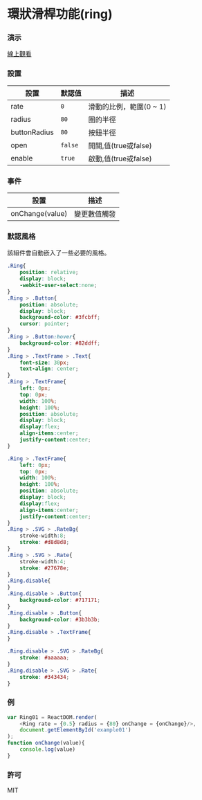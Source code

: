 環狀滑桿功能(ring)
=========================
### 演示
[線上觀看](http://virtools.github.io/reactjs_ring/v0/index.html)
### 設置
|設置|默認值|描述|
|---|---|---|
|rate|`0`|滑動的比例，範圍(0 ~ 1)|
|radius|`80`|圈的半徑|
|buttonRadius|`80`|按鈕半徑|
|open|`false`|開關,值(true或false)|
|enable|`true`|啟動,值(true或false)|
### 事件
|設置|描述|
|---|---|
|onChange(value)|變更數值觸發|
### 默認風格
該組件會自動嵌入了一些必要的風格。
```css
.Ring{
    position: relative;
    display: block;
    -webkit-user-select:none;
}
.Ring > .Button{
    position: absolute;
    display: block;
    background-color: #3fcbff;
    cursor: pointer;
}
.Ring > .Button:hover{
    background-color: #82ddff;    
}
.Ring > .TextFrame > .Text{
    font-size: 30px;
    text-align: center;
}
.Ring > .TextFrame{
    left: 0px;
    top: 0px;
    width: 100%;
    height: 100%;
    position: absolute;
    display: block;
    display:flex;
    align-items:center;
    justify-content:center; 
}

.Ring > .TextFrame{
    left: 0px;
    top: 0px;
    width: 100%;
    height: 100%;
    position: absolute;
    display: block;
    display:flex;
    align-items:center;
    justify-content:center; 
}
.Ring > .SVG > .RateBg{
    stroke-width:8;
    stroke: #d8d8d8;
}
.Ring > .SVG > .Rate{
    stroke-width:4;
    stroke: #27678e;
}
.Ring.disable{
}
.Ring.disable > .Button{
    background-color: #717171;
}
.Ring.disable > .Button{
    background-color: #3b3b3b;
}
.Ring.disable > .TextFrame{
}

.Ring.disable > .SVG > .RateBg{
    stroke: #aaaaaa;
}
.Ring.disable > .SVG > .Rate{
    stroke: #343434;
}
```
### 例
```javascript
var Ring01 = ReactDOM.render(
    <Ring rate = {0.5} radius = {80} onChange = {onChange}/>,
    document.getElementById('example01')
);
function onChange(value){
    console.log(value)
}
```
### 許可
MIT
